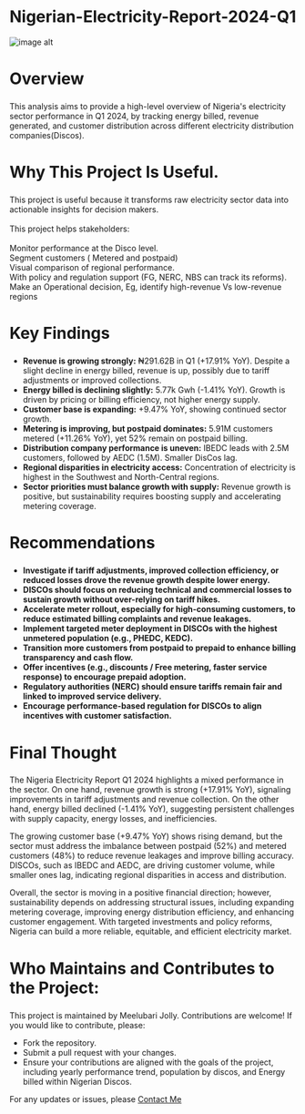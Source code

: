 # Nigerian-Electricity-Report-2024-Q1
![image alt](https://github.com/Meelubari/Meelubari/blob/0ac984bd7eb5540f8403cc5aac5fe95a4178892a/Screenshot%202025-09-08%20033300.png)

<p align="left"></p>



###

<h1 align="left">Overview</h1>

###

<p align="left">This analysis aims to provide a high-level overview  of Nigeria's electricity sector performance in Q1 2024, by tracking energy billed, revenue generated, and customer distribution across different electricity distribution companies(Discos).</p>

###

<h1 align="left">Why This Project Is Useful.</h1>

###

<p align="left">This project is useful because it transforms raw electricity sector data into actionable insights for decision makers. <br><br>This project helps stakeholders:<br><br>Monitor performance at the Disco level.<br>Segment customers ( Metered and postpaid) <br>Visual comparison of regional performance. <br>With policy and regulation support (FG, NERC, NBS can track its reforms).<br>Make an Operational decision, Eg, identify high-revenue Vs low-revenue regions</p>

###

<h1 align="left">Key Findings</h1>

###

<ul>
  <li><b>Revenue is growing strongly:</b> ₦291.62B in Q1 (+17.91% YoY). Despite a slight decline in energy billed, revenue is up, possibly due to tariff adjustments or improved collections.</li>
  <li><b>Energy billed is declining slightly:</b> 5.77k Gwh (-1.41% YoY). Growth is driven by pricing or billing efficiency, not higher energy supply.</li>
  <li><b>Customer base is expanding:</b> +9.47% YoY, showing continued sector growth.</li>
  <li><b>Metering is improving, but postpaid dominates:</b> 5.91M customers metered (+11.26% YoY), yet 52% remain on postpaid billing.</li>
  <li><b>Distribution company performance is uneven:</b> IBEDC leads with 2.5M customers, followed by AEDC (1.5M). Smaller DisCos lag.</li>
  <li><b>Regional disparities in electricity access:</b> Concentration of electricity is highest in the Southwest and North-Central regions.</li>
  <li><b>Sector priorities must balance growth with supply:</b> Revenue growth is positive, but sustainability requires boosting supply and accelerating metering coverage.</li>
</ul>



###

<h1 align="left">Recommendations</h1>

###

<ul>
  <li><b>Investigate if tariff adjustments, improved collection efficiency, or reduced losses drove the revenue growth despite lower energy.</b></li>
  <li><b>
    DISCOs should focus on reducing technical and commercial losses to sustain growth without over-relying on tariff hikes.
  </b></li>
  <li><b>
    Accelerate meter rollout, especially for high-consuming customers,  to reduce estimated billing complaints and revenue leakages.
  </b></li>
<li><b>
  Implement targeted meter deployment in DISCOs with the highest unmetered population (e.g., PHEDC, KEDC).
</b></li>
<li><b>
  Transition more customers from postpaid to prepaid to enhance billing transparency and cash flow.
</b></li>
<li><b>
  Offer incentives (e.g., discounts / Free metering, faster service response) to encourage prepaid adoption.
</b></li>
<li><b>
  Regulatory authorities (NERC) should ensure tariffs remain fair and linked to improved service delivery.
</b></li>
<li><b>
  Encourage performance-based regulation for DISCOs to align incentives with customer satisfaction.
</b></li>
  
</ul>


###

<h1 align="left">Final Thought</h1>

###

<p align = "left">
The Nigeria Electricity Report Q1 2024 highlights a mixed performance in the sector. On one hand, revenue growth is strong (+17.91% YoY), signaling improvements in tariff adjustments and revenue collection. On the other hand, energy billed declined (-1.41% YoY), suggesting persistent challenges with supply capacity, energy losses, and inefficiencies.

The growing customer base (+9.47% YoY) shows rising demand, but the sector must address the imbalance between postpaid (52%) and metered customers (48%) to reduce revenue leakages and improve billing accuracy. DISCOs, such as IBEDC and AEDC, are driving customer volume, while smaller ones lag, indicating regional disparities in access and distribution.

Overall, the sector is moving in a positive financial direction; however, sustainability depends on addressing structural issues, including expanding metering coverage, improving energy distribution efficiency, and enhancing customer engagement. With targeted investments and policy reforms, Nigeria can build a more reliable, equitable, and efficient electricity market.
</p>


###

<h1 align="left">Who Maintains and Contributes to the Project:</h1>

###

<p align ="left">
This project is maintained by Meelubari Jolly. Contributions are welcome! If you would like to contribute, please: 

<ul>
  <li>
  Fork the repository.
</li>
<li>
  Submit a pull request with your changes.
</li>
<li>
  Ensure your contributions are aligned with the goals of the project, including yearly performance trend, population by discos, and Energy billed within Nigerian Discos.
</li>

</ul>
For any updates or issues, please <a href ="jollymeelubari@gmail.com">Contact Me</a>
</p>











